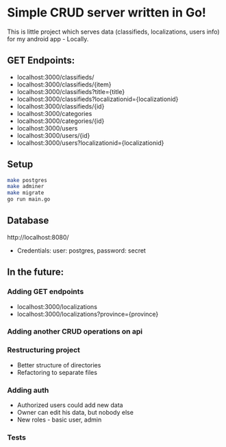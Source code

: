 # Simple CRUD server written in Go!

This is little project which serves data (classifieds, localizations, users info) for my android app - Locally. 
## GET Endpoints:
* localhost:3000/classifieds/
* localhost:3000/classifieds/{item}
* localhost:3000/classifieds?title={title}
* localhost:3000/classifieds?localizationid={localizationid}
* localhost:3000/classifieds/{id}
* localhost:3000/categories
* localhost:3000/categories/{id}
* localhost:3000/users
* localhost:3000/users/{id}
* localhost:3000/users?localizationid={localizationid}

## Setup
``` sh 
make postgres
make adminer
make migrate
go run main.go
```
## Database
http://localhost:8080/
* Credentials:
user: postgres, 
password: secret

## In the future:
### Adding GET endpoints
* localhost:3000/localizations
* localhost:3000/localizations?province={province}

### Adding another CRUD operations on api

### Restructuring project
* Better structure of directories
* Refactoring to separate files

### Adding auth
* Authorized users could add new data
* Owner can edit his data, but nobody else
* New roles - basic user, admin

### Tests
